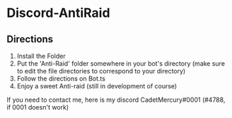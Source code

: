 # Discord-AntiRaid

## Directions
1. Install the Folder
2. Put the 'Anti-Raid' folder somewhere in your bot's directory (make sure to edit the file directories to correspond to your directory)
3. Follow the directions on Bot.ts
4. Enjoy a sweet Anti-raid (still in development of course)

If you need to contact me, here is my discord CadetMercury#0001 (#4788, if 0001 doesn't work)

